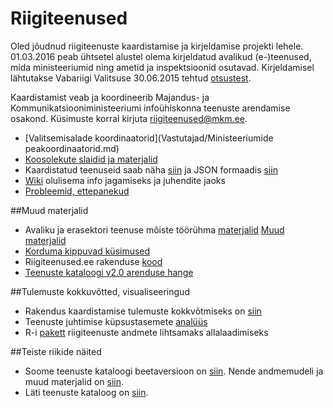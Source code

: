 # Riigiteenused
Oled jõudnud riigiteenuste kaardistamise ja kirjeldamise projekti lehele. 01.03.2016 peab ühtsetel alustel olema kirjeldatud avalikud (e-)teenused, mida ministeeriumid ning ametid ja inspektsioonid osutavad. Kirjeldamisel lähtutakse Vabariigi Valitsuse 30.06.2015 tehtud [otsustest](https://www.mkm.ee/sites/default/files/avalike_teenuste_omanike_maaratlemise_analyys_ja_ettepanekud.pdf "https://www.mkm.ee/sites/default/files/avalike_teenuste_omanike_maaratlemise_analyys_ja_ettepanekud.pdf").

Kaardistamist veab ja koordineerib Majandus- ja Kommunikatsiooniministeeriumi infoühiskonna teenuste arendamise osakond. Küsimuste korral kirjuta riigiteenused@mkm.ee.

- [Valitsemisalade koordinaatorid](Vastutajad/Ministeeriumide peakoordinaatorid.md)
- [Koosolekute slaidid ja materjalid](https://github.com/MKM-ITAO/riigiteenused/tree/master/Koosolekute%20materjalid/ "https://github.com/MKM-ITAO/riigiteenused/tree/master/Koosolekute%20materjalid/")
- Kaardistatud teenuseid saab näha [siin](https://www.mkm.ee/et/teenuste-otsing "https://www.mkm.ee/et/teenuste-otsing") ja JSON formaadis [siin](https://www.riigiteenused.ee/api/et/all "https://www.riigiteenused.ee/api/et/all")
- [Wiki](https://github.com/MKM-ITAO/riigiteenused/wiki) olulisema info jagamiseks ja juhendite jaoks
- [Probleemid, ettepanekud](https://github.com/MKM-ITAO/riigiteenused/issues "https://github.com/MKM-ITAO/riigiteenused/issues")

##Muud materjalid
- Avaliku ja erasektori teenuse mõiste töörühma [materjalid](https://itpraktikud.eesti.ee/dokuwiki/doku.php?id=itari:toogrupid:erasektor:teenusemoiste "https://itpraktikud.eesti.ee/dokuwiki/doku.php?id=itari:toogrupid:erasektor:teenusemoiste")
[Muud materjalid](https://github.com/MKM-ITAO/riigiteenused/tree/master/Muud%20materjalid "https://github.com/MKM-ITAO/riigiteenused/tree/master/Muud%20materjalid")
- [Korduma kippuvad küsimused](https://github.com/MKM-ITAO/riigiteenused/blob/master/Korduma%20kippuvad%20k%C3%BCsimused/korduma%20kippuvad%20k%C3%BCsimused.md "https://github.com/MKM-ITAO/riigiteenused/blob/master/Korduma%20kippuvad%20k%C3%BCsimused/korduma%20kippuvad%20k%C3%BCsimused.md")
- Riigiteenused.ee rakenduse [kood](https://github.com/MKM-ITAO/riigiteenused_kood)
- [Teenuste kataloogi v2.0 arenduse hange](https://riigihanked.riik.ee/register/hange/174380 "https://riigihanked.riik.ee/register/hange/174380")

##Tulemuste kokkuvõtted, visualiseeringud

- Rakendus kaardistamise tulemuste kokkvõtmiseks on [siin](https://ristohinno.shinyapps.io/Riigiteenused_dashboard "https://ristohinno.shinyapps.io/Riigiteenused_dashboard")
- Teenuste juhtimise küpsustasemete [analüüs](https://rpubs.com/RRisto/kupsus "https://rpubs.com/RRisto/kupsus")
- R-i [pakett](https://github.com/RRisto/riigiteenused "https://github.com/RRisto/riigiteenused") riigiteenuste andmete lihtsamaks allalaadimiseks

##Teiste riikide näited

- Soome teenuste kataloogi beetaversioon on [siin](https://beta.suomi.fi/fi/ "https://beta.suomi.fi/fi/"). Nende andmemudeli ja muud materjalid on [siin](http://esuomi.fi/palveluntarjoajille/palvelutietovaranto/ "http://esuomi.fi/palveluntarjoajille/palvelutietovaranto/").
- Läti teenuste kataloog on [siin](https://www.latvija.lv/ "https://www.latvija.lv/").
